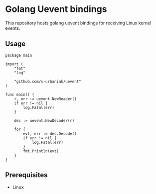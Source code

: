 # Golang Uevent bindings

This repository hosts golang uevent bindings for receiving Linux kernel events.

## Usage

```
package main

import (
	"fmt"
	"log"

	"github.com/s-urbaniak/uevent"
)

func main() {
	r, err := uevent.NewReader()
	if err != nil {
		log.Fatal(err)
	}

	dec := uevent.NewDecoder(r)

	for {
		evt, err := dec.Decode()
		if err != nil {
			log.Fatal(err)
		}
		fmt.Println(evt)
	}
}
```

## Prerequisites

- Linux